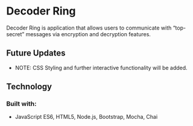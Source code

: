 # Decoder Ring

Decoder Ring is application that allows users to communicate with “top-secret” messages via encryption and decryption features.

## Future Updates
* NOTE: CSS Styling and further interactive functionality will be added.


## Technology

### Built with:
* JavaScript ES6, HTML5, Node.js, Bootstrap, Mocha, Chai

